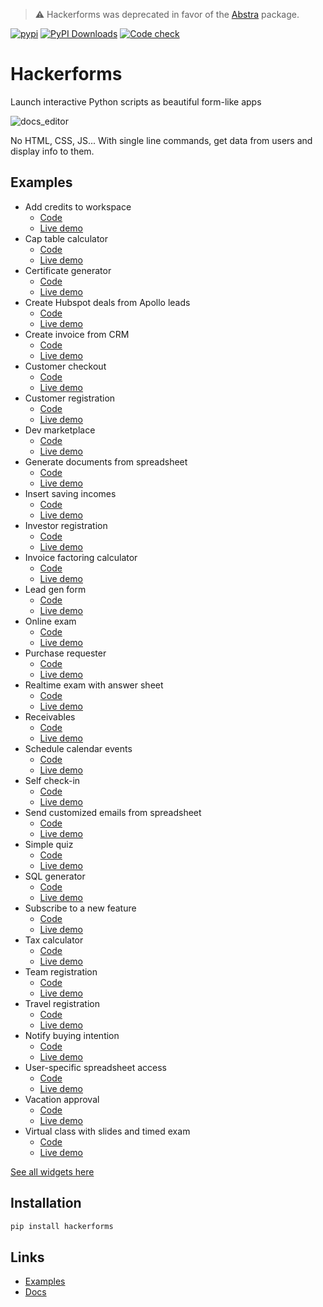 > ⚠️ Hackerforms was deprecated in favor of the [Abstra](https://github.com/abstra-app/abstra-lib) package.

[![pypi](https://img.shields.io/pypi/v/hackerforms.svg)](https://pypi.python.org/pypi/hackerforms)
[![PyPI Downloads](https://img.shields.io/pypi/dm/hackerforms.svg)](https://pypi.org/project/hackerforms/)
[![Code check](https://github.com/abstra-app/hackerforms-lib/actions/workflows/code_check.yml/badge.svg)](https://github.com/abstra-app/hackerforms-lib/actions/workflows/code_check.yml)

# Hackerforms

Launch interactive Python scripts as beautiful form-like apps

![docs_editor](https://user-images.githubusercontent.com/8538337/200737655-7d212aef-e07a-4425-8cab-40000be3539d.gif)

No HTML, CSS, JS... With single line commands, get data from users and display info to them.

## Examples
<!-- Section below is autogenerated by a Github Action on hackerforms-examples repo -->
<!-- BEGIN AUTOGENERATED -->

- Add credits to workspace
  - [Code](https://github.com/abstra-app/hackerforms-examples/blob/master/forms/add_credits_to_workspace.py)
  - [Live demo](https://examples.abstra.run/add-credits-to-workspace)  
- Cap table calculator
  - [Code](https://github.com/abstra-app/hackerforms-examples/blob/master/forms/cap_table_calculator.py)
  - [Live demo](https://examples.abstra.run/cap-table-calculator)  
- Certificate generator
  - [Code](https://github.com/abstra-app/hackerforms-examples/blob/master/forms/certificate_generator_REAL.py)
  - [Live demo](https://examples.abstra.run/certificate-generator)  
- Create Hubspot deals from Apollo leads
  - [Code](https://github.com/abstra-app/hackerforms-examples/blob/master/forms/create_hubspot_deals_from_apollo_leads.py)
  - [Live demo](https://examples.abstra.run/create-hubspot-deals-from-apollo-leads)  
- Create invoice from CRM
  - [Code](https://github.com/abstra-app/hackerforms-examples/blob/master/forms/create_invoice_from_crm.py)
  - [Live demo](https://examples.abstra.run/create-invoice-from-crm)  
- Customer checkout
  - [Code](https://github.com/abstra-app/hackerforms-examples/blob/master/forms/customer_checkout.py)
  - [Live demo](https://examples.abstra.run/customer-checkout)  
- Customer registration
  - [Code](https://github.com/abstra-app/hackerforms-examples/blob/master/forms/customer_registration.py)
  - [Live demo](https://examples.abstra.run/customer-registration)  
- Dev marketplace
  - [Code](https://github.com/abstra-app/hackerforms-examples/blob/master/forms/dev_marketplace_REAL.py)
  - [Live demo](https://examples.abstra.run/dev-marketplace)  
- Generate documents from spreadsheet
  - [Code](https://github.com/abstra-app/hackerforms-examples/blob/master/forms/generate_documents_from_spreadsheet.py)
  - [Live demo](https://examples.abstra.run/generate-documents-from-spreadsheet)  
- Insert saving incomes
  - [Code](https://github.com/abstra-app/hackerforms-examples/blob/master/forms/input_savings_incomes_REAL.py)
  - [Live demo](https://examples.abstra.run/input-savings-incomes)  
- Investor registration
  - [Code](https://github.com/abstra-app/hackerforms-examples/blob/master/forms/investor_registration.py)
  - [Live demo](https://examples.abstra.run/investor-registration)  
- Invoice factoring calculator
  - [Code](https://github.com/abstra-app/hackerforms-examples/blob/master/forms/invoice_factoring_calculator.py)
  - [Live demo](https://examples.abstra.run/invoice-factoring-calculator)  
- Lead gen form
  - [Code](https://github.com/abstra-app/hackerforms-examples/blob/master/forms/lead_gen_form.py)
  - [Live demo](https://examples.abstra.run/lead-gen-form)  
- Online exam
  - [Code](https://github.com/abstra-app/hackerforms-examples/blob/master/forms/online_exam.py)
  - [Live demo](https://examples.abstra.run/online-exam)  
- Purchase requester
  - [Code](https://github.com/abstra-app/hackerforms-examples/blob/master/forms/purchase_requester.py)
  - [Live demo](https://examples.abstra.run/purchase-requester)  
- Realtime exam with answer sheet
  - [Code](https://github.com/abstra-app/hackerforms-examples/blob/master/forms/realtime_exam_with_answer_sheet.py)
  - [Live demo](https://examples.abstra.run/realtime-exam-with-answer-sheet)  
- Receivables
  - [Code](https://github.com/abstra-app/hackerforms-examples/blob/master/forms/receivables.py)
  - [Live demo](https://examples.abstra.run/receivables)  
- Schedule calendar events
  - [Code](https://github.com/abstra-app/hackerforms-examples/blob/master/forms/schedule_calendar_events.py)
  - [Live demo](https://examples.abstra.run/schedule-calendar-events)  
- Self check-in
  - [Code](https://github.com/abstra-app/hackerforms-examples/blob/master/forms/self_check_in_REAL.py)
  - [Live demo](https://examples.abstra.run/self-check-in)  
- Send customized emails from spreadsheet
  - [Code](https://github.com/abstra-app/hackerforms-examples/blob/master/forms/send_customized_emails_from_spreadsheet.py)
  - [Live demo](https://examples.abstra.run/send-customized-emails-from-spreadsheet)  
- Simple quiz
  - [Code](https://github.com/abstra-app/hackerforms-examples/blob/master/forms/simple_quiz.py)
  - [Live demo](https://examples.abstra.run/simple-quiz)  
- SQL generator
  - [Code](https://github.com/abstra-app/hackerforms-examples/blob/master/forms/sql_generator.py)
  - [Live demo](https://examples.abstra.run/sql-generator)  
- Subscribe to a new feature
  - [Code](https://github.com/abstra-app/hackerforms-examples/blob/master/forms/subscribe_to_a_new_feature_REAL.py)
  - [Live demo](https://examples.abstra.run/subscribe-to-a-new-feature)  
- Tax calculator
  - [Code](https://github.com/abstra-app/hackerforms-examples/blob/master/forms/tax_calculator.py)
  - [Live demo](https://examples.abstra.run/tax-calculator)  
- Team registration
  - [Code](https://github.com/abstra-app/hackerforms-examples/blob/master/forms/team_registration.py)
  - [Live demo](https://examples.abstra.run/team-registration)  
- Travel registration
  - [Code](https://github.com/abstra-app/hackerforms-examples/blob/master/forms/travel_registration.py)
  - [Live demo](https://examples.abstra.run/travel-registration)  
- Notify buying intention
  - [Code](https://github.com/abstra-app/hackerforms-examples/blob/master/forms/buying_intention_form_REAL.py)
  - [Live demo](https://examples.abstra.run/buying-intention-form)  
- User-specific spreadsheet access
  - [Code](https://github.com/abstra-app/hackerforms-examples/blob/master/forms/spreadsheet_access.py)
  - [Live demo](https://examples.abstra.run/spreadsheet-access)  
- Vacation approval
  - [Code](https://github.com/abstra-app/hackerforms-examples/blob/master/forms/vacation_approval.py)
  - [Live demo](https://examples.abstra.run/vacation-approval)  
- Virtual class with slides and timed exam
  - [Code](https://github.com/abstra-app/hackerforms-examples/blob/master/forms/virtual_class_timed_exam.py)
  - [Live demo](https://examples.abstra.run/virtual-class-timed-exam)  


<!-- END AUTOGENERATED -->

[See all widgets here](https://docs.abstracloud.com/library/widgets)

## Installation

```bash
pip install hackerforms
```

## Links

- [Examples](https://github.com/abstra-app/hackerforms-examples/tree/master/python)
- [Docs](https://docs.abstracloud.com/)
